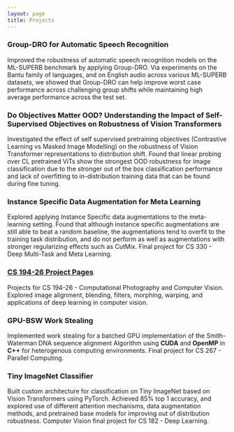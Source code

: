 ```yaml
---
layout: page
title: Projects
---
```

<head>
  <link href="../images/fontawesome/css/fontawesome.css" rel="stylesheet">
  <link href="../images/fontawesome/css/brands.css" rel="stylesheet">
  <link href="../images/fontawesome/css/solid.css" rel="stylesheet">
</head>
<style type="text/css">
  .fab {
    color: black;
  }
  .fas {
    color: black;
  }
</style>

### **Group-DRO for Automatic Speech Recognition** <a href="https://github.com/erictang000/groupdro-asr"><i class="fab fa-github"></i></a> <a href="../images/CS_224S_Final_Project.pdf"><i class="fas fa-file"></i></a>
Improved the robustness of automatic speech recognition models on the ML-SUPERB benchmark by applying Group-DRO. Via experiments on the Bantu family of languages, and on English audio across various ML-SUPERB datasets, we showed that Group-DRO can help improve worst case performance across challenging group shifts while maintaining high average performance across the test set. 

### **Do Objectives Matter OOD? Understanding the Impact of Self-Supervised Objectives on Robustness of Vision Transformers** <a href="https://github.com/erictang000/wilds"><i class="fab fa-github"></i></a> <a href="../images/CS_329D_Project.pdf"><i class="fas fa-file"></i></a>
Investigated the effect of self supervised pretraining objectives (Contrastive Learning vs Masked Image Modelling) on the robustness of Vision Transformer representations to distribution shift. Found that linear probing over CL pretrained ViTs show the strongest OOD robustness for image classification due to the stronger out of the box classification performance and lack of overfitting to in-distribution training data that can be found during fine tuning.

### **Instance Specific Data Augmentation for Meta Learning** <a href="https://github.com/erictang000/instance_aug_meta_learning"><i class="fab fa-github"></i></a> <a href="../images/330_final_proj.pdf"><i class="fas fa-file"></i></a>
Explored applying Instance Specific data augmentations to the meta-learning setting. Found that although instance specific augmentations are still able to beat a random baseline, the augmentations tend to overfit to the training task distribution, and do not perform as well as augmentations with stronger regularizing effects such as CutMix. Final project for CS 330 - Deep Multi-Task and Meta Learning.

### [**CS 194-26 Project Pages**](/projects/194)
Projects for CS 194-26 - Computational Photography and Computer Vision. Explored image alignment, blending, filters, morphing, warping, and applications of deep learning in computer vision.

### **GPU-BSW Work Stealing** <a href="https://github.com/erictang000/GPU-BSW-Work-Stealing"><i class="fab fa-github"></i></a> <a href="../images/gpu_bsw_report.pdf"><i class="fas fa-file"></i></a>
Implemented work stealing for a batched GPU implementation of the Smith-Waterman DNA sequence alignment Algorithm using **CUDA** and **OpenMP** in **C++** for heterogenous computing environments. Final project for CS 267 - Parallel Computing.


### **Tiny ImageNet Classifier** <a href="https://github.com/erictang000/182cvproj"><i class="fab fa-github"></i></a> <a href="../images/182_report.pdf"><i class="fas fa-file"></i></a>
Built custom architecture for classification on Tiny ImageNet based on Vision Transformers using PyTorch. Achieved 85% top 1 accuracy, and explored use of different attention mechanisms, data augmentation methods, and pretrained base models for improving out of distribution robustness. Computer Vision final project for CS 182 - Deep Learning.